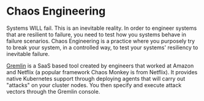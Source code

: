 # Chaos Engineering #

Systems WILL fail. This is an inevitable reality.  In order to engineer systems that are resilient to failure, you need to test how you systems behave in failure scenarios.  Chaos Engineering is a practice where you purposely try to break your system, in a controlled way, to test your systems' resiliency to inevitable failure. 

[Gremlin](https://www.gremlin.com) is a SaaS based tool created by engineers that worked at Amazon and Netflix (a popular framework Chaos Monkey is from Netflix).  It provides native Kubernetes support through deploying agents that will carry out "attacks" on your cluster nodes.  You then specify and execute attack vectors through the Gremlin console.